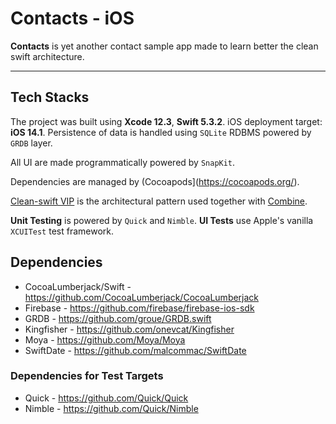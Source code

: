 # Contacts - iOS

**Contacts** is yet another contact sample app made to learn better the clean swift architecture.

---

## Tech Stacks


The project was built using **Xcode 12.3**, **Swift 5.3.2**. 
iOS deployment target: **iOS 14.1**.
Persistence of data is handled using `SQLite` RDBMS powered by `GRDB` layer. 

All UI are made programmatically powered by `SnapKit`.

Dependencies are managed by (Cocoapods](https://cocoapods.org/).

[Clean-swift VIP](http://clean-swift.com/) is the architectural pattern used together with [Combine](https://developer.apple.com/documentation/combine).

**Unit Testing** is powered by `Quick` and `Nimble`.
**UI Tests** use Apple's vanilla `XCUITest` test framework.
  
## Dependencies

- CocoaLumberjack/Swift - https://github.com/CocoaLumberjack/CocoaLumberjack
- Firebase - https://github.com/firebase/firebase-ios-sdk
- GRDB - https://github.com/groue/GRDB.swift
- Kingfisher - https://github.com/onevcat/Kingfisher
- Moya - https://github.com/Moya/Moya
- SwiftDate - https://github.com/malcommac/SwiftDate

 ### Dependencies for Test Targets
 
 - Quick - https://github.com/Quick/Quick
 - Nimble - https://github.com/Quick/Nimble
